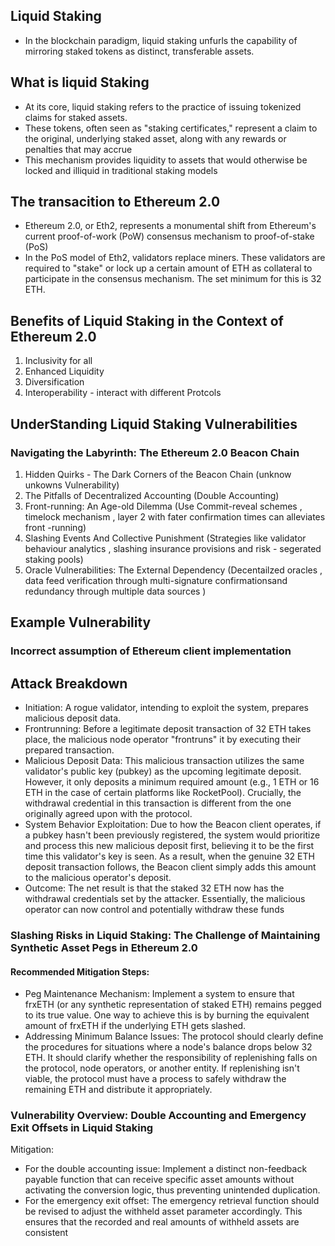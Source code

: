 ## Liquid Staking 

- In the blockchain paradigm, liquid staking unfurls the capability of mirroring staked tokens as distinct, transferable assets.

## What is liquid Staking
- At its core, liquid staking refers to the practice of issuing tokenized claims for staked assets.
- These tokens, often seen as "staking certificates," represent a claim to the original, underlying staked asset, along with any rewards or penalties that may accrue
- This mechanism provides liquidity to assets that would otherwise be locked and illiquid in traditional staking models

## The transacition to Ethereum 2.0
- Ethereum 2.0, or Eth2, represents a monumental shift from Ethereum's current proof-of-work (PoW) consensus mechanism to proof-of-stake (PoS)
- In the PoS model of Eth2, validators replace miners. These validators are required to "stake" or lock up a certain amount of ETH as collateral to participate in the consensus mechanism. The set minimum for this is 32 ETH.

## Benefits of Liquid Staking in the Context of Ethereum 2.0
1. Inclusivity for all
2. Enhanced Liquidity
3. Diversification
4. Interoperability - interact with different Protcols

## UnderStanding Liquid Staking Vulnerabilities
### Navigating the Labyrinth: The Ethereum 2.0 Beacon Chain
1. Hidden Quirks - The Dark Corners of the Beacon Chain (unknow unkowns Vulnerability)
2. The Pitfalls of Decentralized Accounting (Double Accounting)
3. Front-running: An Age-old Dilemma (Use Commit-reveal schemes , timelock mechanism , layer 2 with fater confirmation times can alleviates front -running)
4. Slashing Events And Collective Punishment (Strategies like validator behaviour analytics , slashing insurance provisions and risk - segerated staking pools)
5. Oracle Vulnerabilities: The External Dependency (Decentailzed oracles , data feed verification through multi-signature confirmationsand redundancy through multiple data sources )

## Example Vulnerability
### Incorrect assumption of Ethereum client implementation

## Attack Breakdown
- Initiation: A rogue validator, intending to exploit the system, prepares malicious deposit data.
- Frontrunning: Before a legitimate deposit transaction of 32 ETH takes place, the malicious node operator "frontruns" it by executing their prepared transaction.
- Malicious Deposit Data: This malicious transaction utilizes the same validator's public key (pubkey) as the upcoming legitimate deposit. However, it only deposits a minimum required amount (e.g., 1 ETH or 16 ETH in the case of certain platforms like RocketPool). Crucially, the withdrawal credential in this transaction is different from the one originally agreed upon with the protocol.
- System Behavior Exploitation: Due to how the Beacon client operates, if a pubkey hasn't been previously registered, the system would prioritize and process this new malicious deposit first, believing it to be the first time this validator's key is seen. As a result, when the genuine 32 ETH deposit transaction follows, the Beacon client simply adds this amount to the malicious operator's deposit.
- Outcome: The net result is that the staked 32 ETH now has the withdrawal credentials set by the attacker. Essentially, the malicious operator can now control and potentially withdraw these funds

### Slashing Risks in Liquid Staking: The Challenge of Maintaining Synthetic Asset Pegs in Ethereum 2.0
#### Recommended Mitigation Steps:
- Peg Maintenance Mechanism: Implement a system to ensure that frxETH (or any synthetic representation of staked ETH) remains pegged to its true value. One way to achieve this is by burning the equivalent amount of frxETH if the underlying ETH gets slashed.
- Addressing Minimum Balance Issues: The protocol should clearly define the procedures for situations where a node's balance drops below 32 ETH. It should clarify whether the responsibility of replenishing falls on the protocol, node operators, or another entity. If replenishing isn't viable, the protocol must have a process to safely withdraw the remaining ETH and distribute it appropriately.
### Vulnerability Overview: Double Accounting and Emergency Exit Offsets in Liquid Staking
Mitigation:
- For the double accounting issue: Implement a distinct non-feedback payable function that can receive specific asset amounts without activating the conversion logic, thus preventing unintended duplication.
- For the emergency exit offset: The emergency retrieval function should be revised to adjust the withheld asset parameter accordingly. This ensures that the recorded and real amounts of withheld assets are consistent
